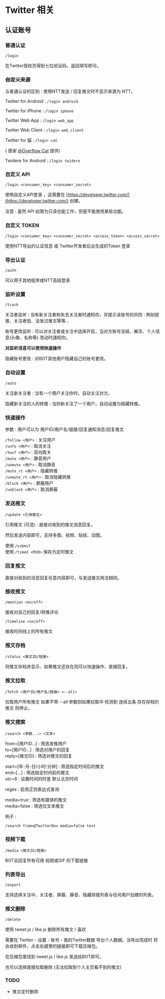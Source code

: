 # Twitter 相关

## 认证账号

### 普通认证

```text
/login
```

在Twitter授权页得到七位验证码，返回填写即可。

### ~~自定义来源~~

与普通认证的区别 : 使用NTT发送 / 回复推文时不显示来源为 NTT。

Twitter for Android : `/login android`

Twitter for iPhone : `/login iphone`

Twitter Web App : `/login web_app`

Twitter Web Client : `/login web_client`

Twitter for 猫 : `/login cat`

( 感谢 [@Overflow Cat](https://github.com/OverflowCat) 提供)

Twidere for Android : `/login twidere`

### 自定义 API

```text
/login <consumer_key> <consumer_secret>
```

使用自定义API登录 ，这需要在 [https://developer.twitter.com/](https://developer.twitter.com/) 创建。

注意 : 虽然 API 权限为只读也能工作，但是不能使用某些功能。

### 自定义 TOKEN

```text
/login <consumer_key> <consumer_secret> <access_token> <access_secret>
```

使用NTT导出的认证信息 或 Twitter开发者后台生成的Token 登录

### 导出认证

```text
/auth
```

可以用于其他程序或NTT高级登录

### 监听设置

```text
/track
```

关注者监听 : 当有新关注者和失去关注者时通知你，并提示该账号的风险 : 例如锁推、关注者低、没发过推文等等...

账号更改监听 : 可以对关注者或关注中选择开启，当对方账号冻结、解冻、个人信息\(头像、名称等\) 改动时通知你。

**对监听消息可以使用快速操作**

隐藏账号更改 : 对BOT其他用户隐藏自己的账号更改。

### 自动设置

```text
/auto
```

关注新关注者 : 当有一个用户关注你时，自动关注对方。

隐藏新关注的人的转推 : 当你新关注了一个用户，自动设置为隐藏转推。

### 快速操作

参数 : 用户可以为 用户ID/用户名/链接/回复通知消息/回复推文

`/follow <用户>` : 关注用户  
`/unfo <用户>` : 取消关注  
`/twuf <用户>` : 双向取关  
`/mute <用户>` : 静音用户  
`/unmute <用户>` : 取消静音  
`/mute_rt <用户>` : 隐藏转推  
`/unmute_rt <用户>` : 取消隐藏转推  
`/block <用户>` : 屏蔽用户  
`/unblock <用户>` : 取消屏蔽

### 发送推文

```text
/update <引用推文>
```

引用推文 \(可选\) : 直接对收到的推文消息回复。

然后发送内容即可，支持多图、视频、贴纸、动图。

使用 `/submit`  
使用 `/timed <时间>` 保存为定时推文

### 回复推文

直接对收到的消息回复任意内容即可，与发送推文用法相同。

### 接收推文

```text
/mention <on/off>
```

接收对自己的回复/转推评论

```text
/timeline <on/off>
```

接收时间线上的所有推文

### 推文存档

```text
/status <推文ID/链接>
```

将推文存档并显示、如果推文还存在则可以快速操作、直接回复。

### 推文拉取

```text
/fetch <用户ID/用户名/链接> <--all>
```

拉取用户所有推文 如果不带 --all 参数则如果拉取中 检测到 连续五条 存在存档的推文 则停止。

### 推文搜索

```text
/search <参数...> <文本>
```

from=\[用户ID...\] : 筛选发推用户  
to=\[用户ID...\] : 筛选对用户的回复  
reply=\[推文ID\] : 筛选对推文的回复

start=\[年-月-日/小时:分钟\] : 筛选指定时间后的推文  
end=\[...\] : 筛选指定时间前的推文  
utc=8 : 设置时间的时差 默认北京时间

regex : 启用正则表达式查询

media=true : 筛选有媒体的推文  
media=false : 筛选仅文本推文

例子 :

```text
/search from=@TwitterDev media=false test
```

### 视频下载

```text
/media <推文ID/链接>
```

BOT会回复所有可用 视频或GIF 的下载链接

### 列表导出

```text
/export
```

支持选择关注中、关注者、屏蔽、静音、隐藏转推列表与任何用户创建的列表。

### 推文删除

```text
/delete
```

使用 tweet.js / like.js 删除所有推文 / 喜欢

需要在 Twitter - 设置 - 账号 - 我的Twitter数据 导出个人数据。当导出完成时 将会收到邮件，点击右键里的链接即可下载压缩包。

在压缩包里找到 tweet.js / like.js 发送给BOT即可。

也可以选择直接拉取删除 \(无法拉取到个人主页看不到的推文\)

### TODO

* 推文定时删除

